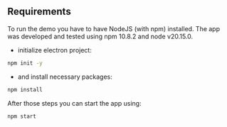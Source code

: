 ## Requirements

To run the demo you have to have NodeJS (with npm) installed. The app was developed and tested using npm 10.8.2 and node v20.15.0.


- initialize electron project:
```bash
npm init -y
```
- and install necessary packages:
```bash
npm install
```

After those steps you can start the app using:
```bash
npm start
```
